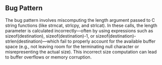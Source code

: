 ## Bug Pattern

The bug pattern involves miscomputing the length argument passed to C string functions (like strncat, strlcpy, and strlcat). In these calls, the length parameter is calculated incorrectly—often by using expressions such as sizeof(destination), sizeof(destination)-1, or sizeof(destination)-strlen(destination)—which fail to properly account for the available buffer space (e.g., not leaving room for the terminating null character or misrepresenting the actual size). This incorrect size computation can lead to buffer overflows or memory corruption.